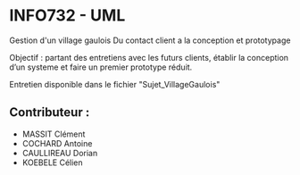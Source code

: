 # INFO732 - UML


Gestion d'un village gaulois 
Du contact client a la conception et prototypage

Objectif : partant des entretiens avec les futurs clients, établir la conception d’un systeme et 
faire un premier prototype réduit. 

Entretien disponible dans le fichier "Sujet_VillageGaulois"


## Contributeur : 

 - MASSIT Clément
 - COCHARD Antoine
 - CAULLIREAU Dorian
 - KOEBELE Célien
